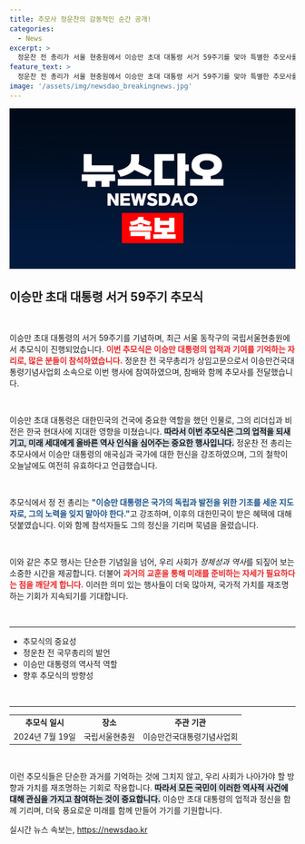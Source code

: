```yaml
---
title: 추모사 정운찬의 감동적인 순간 공개!
categories:
  - News
excerpt: >
  정운찬 전 총리가 서울 현충원에서 이승만 초대 대통령 서거 59주기를 맞아 특별한 추모사를 전했습니다. 그의 말 속에 담긴 역사적 의미를 놓치지 마세요!
feature_text: >
  정운찬 전 총리가 서울 현충원에서 이승만 초대 대통령 서거 59주기를 맞아 특별한 추모사를 전했습니다. 그의 말 속에 담긴 역사적 의미를 놓치지 마세요!
image: '/assets/img/newsdao_breakingnews.jpg'
---
```


<p><img src="/assets/img/newsdao_breakingnews.jpg" alt="koreaapp 속보" /></p>

<h2 data-ke-size="size26">이승만 초대 대통령 서거 59주기 추모식</h2>

<p data-ke-size="size16">&nbsp;</p>

<p>이승만 초대 대통령의 서거 59주기를 기념하며, 최근 서울 동작구의 국립서울현충원에서 추모식이 진행되었습니다. <b><span style="color: #ee2323;">이번 추모식은 이승만 대통령의 업적과 기여를 기억하는 자리로, 많은 분들이 참석하였습니다.</span></b> 정운찬 전 국무총리가 상임고문으로서 이승만건국대통령기념사업회 소속으로 이번 행사에 참여하였으며, 참배와 함께 추모사를 전달했습니다. </p>

<p data-ke-size="size16">&nbsp;</p>

<p>이승만 초대 대통령은 대한민국의 건국에 중요한 역할을 했던 인물로, 그의 리더십과 비전은 한국 현대사에 지대한 영향을 미쳤습니다. <b><span style="background-color: #21538527;">따라서 이번 추모식은 그의 업적을 되새기고, 미래 세대에게 올바른 역사 인식을 심어주는 중요한 행사입니다.</span></b> 정운찬 전 총리는 추모사에서 이승만 대통령의 애국심과 국가에 대한 헌신을 강조하였으며, 그의 철학이 오늘날에도 여전히 유효하다고 언급했습니다. </p>

<p data-ke-size="size16">&nbsp;</p>

<p>추모식에서 정 전 총리는 <b><span style="color: #1a5490;">"이승만 대통령은 국가의 독립과 발전을 위한 기초를 세운 지도자로, 그의 노력을 잊지 말아야 한다."</span></b>고 강조하며, 이후의 대한민국이 받은 혜택에 대해 덧붙였습니다. 이와 함께 참석자들도 그의 정신을 기리며 묵념을 올렸습니다. </p>

<p data-ke-size="size16">&nbsp;</p>

<p>이와 같은 추모 행사는 단순한 기념일을 넘어, 우리 사회가 <em>정체성과 역사</em>를 되짚어 보는 소중한 시간을 제공합니다. 더불어 <b><span style="color: #ee2323;">과거의 교훈을 통해 미래를 준비하는 자세가 필요하다는 점을 깨닫게 합니다.</span></b> 이러한 의미 있는 행사들이 더욱 많아져, 국가적 가치를 재조명하는 기회가 지속되기를 기대합니다.</p>

<p data-ke-size="size16">&nbsp;</p>

<hr/>

<ul>
    <li>추모식의 중요성</li>
    <li>정운찬 전 국무총리의 발언</li>
    <li>이승만 대통령의 역사적 역할</li>
    <li>향후 추모식의 방향성</li>
</ul>

<p data-ke-size="size16">&nbsp;</p>

<hr/>

<table style="width: 100%;">
    <tr>
        <td style="text-align: center; height: 17px;"><b>추모식 일시</b></td>
        <td style="text-align: center; height: 17px;"><b>장소</b></td>
        <td style="text-align: center; height: 17px;"><b>주관 기관</b></td>
    </tr>
    <tr>
        <td style="text-align: center; height: 17px;">2024년 7월 19일</td>
        <td style="text-align: center; height: 17px;">국립서울현충원</td>
        <td style="text-align: center; height: 17px;">이승만건국대통령기념사업회</td>
    </tr>
</table>

<p data-ke-size="size16">&nbsp;</p>

<p>이런 추모식들은 단순한 과거를 기억하는 것에 그치지 않고, 우리 사회가 나아가야 할 방향과 가치를 재조명하는 기회로 작용합니다. <b><span style="background-color: #21538527;">따라서 모든 국민이 이러한 역사적 사건에 대해 관심을 가지고 참여하는 것이 중요합니다.</span></b> 이승만 초대 대통령의 업적과 정신을 함께 기리며, 더욱 풍요로운 미래를 함께 만들어 가기를 기원합니다.</p>
실시간 뉴스 속보는, <a href="https://newsdao.kr" rel="dofollow">https://newsdao.kr</a>


